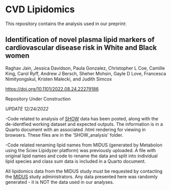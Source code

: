 # CVD Lipidomics

This repository contains the analysis used in our preprint:

## Identification of novel plasma lipid markers of cardiovascular disease risk in White and Black women

Raghav Jain, Jessica Davidson, Paula Gonzalez, Christopher L Coe, Camille King, Carol Ryff, Andrew J Bersch, Sheher Mohsin, Gayle D Love, Francesca Nimityongskul, Kristen Malecki, and Judith Simcox

 https://doi.org/10.1101/2022.08.24.22279186

Repository Under Construction

*UPDATE 12/24/2022*

-Code related to analysis of <a href="show.wisc.edu">SHOW</a> data has been posted, along with the de-identfied working dataset and expected outputs. The information is in a Quarto document with an associated .html rendering for viewing in browsers. These files are in the 'SHOW_analysis' folder.

-Code related renaming lipid names from MIDUS (generated by Metabolon using the Sciex Lipidyzer platform) was previously uploaded. A file with original lipid names and code to rename the data and split into individual lipid species and class sum data is included in a Quarto document.

All lipidomics data from the MIDUS study must be requested by contacting the <a href="midus.wisc.edu">MIDUS</a> study administrators.
Any data presented here was randomly generated - it is NOT the data used in our analyses. 
